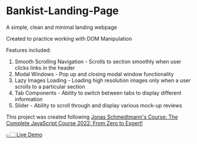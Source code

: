 # Bankist-Landing-Page
<p> A simple, clean and minimal landing webpage </p>
<p> Created to practice working with DOM Manipulation </p>
<p> Features included: </p>
<ol>
  <li>Smooth Scrolling Navigation - Scrolls to section smoothly when user clicks links in the header</li>
  <li>Modal Windows - Pop up and closing modal window functionality</li>
  <li>Lazy Images Loading - Loading high resolution images only when a user scrolls to a particular section</li>
  <li>Tab Components - Ability to switch between tabs to display different information</li>
  <li>Slider - Ability to scroll through and display various mock-up reviews</li>
</ol> 
<p>This project was created following <a href="https://www.udemy.com/course/the-complete-javascript-course/">Jonas Schmedtmann's Course: The Complete JavaScript Course 2022: From Zero to Expert!</a></p>
<a href="https://xyzuka.github.io/Bankist-Landing-Page/"> 👉🏻 Live Demo</a>
